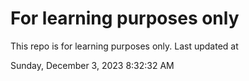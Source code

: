 # For learning purposes only
This repo is for learning purposes only.
Last updated at

Sunday, December 3, 2023 8:32:32 AM

